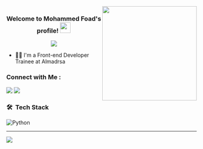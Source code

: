 
<img width="250" align="right" src="https://c.tenor.com/_DOBjnGspYAAAAAM/code-coding.gif">

<h3 align="center">
  Welcome to Mohammed Foad's profile!
  <img src="https://media.giphy.com/media/hvRJCLFzcasrR4ia7z/giphy.gif" width="28">
</h3>

<!-- Typing SVG by DenverCoder1 - https://github.com/DenverCoder1/readme-typing-svg -->
<p align="center">
  <a href="https://github.com/DenverCoder1/readme-typing-svg"><img src="https://readme-typing-svg.herokuapp.com/?lines=Frontend%20Developerr%20Trainee;Always%20learning%20new%20things&font=Fira%20Code&center=true&width=440&height=45&color=008B8B&vCenter=true&size=22"></a>
</p> 

- 👨‍💻 I'm a Front-end Developer Trainee at Almadrsa


### Connect with Me :

<a href="https://linkedin.com/in/mohammedbnfoad" target="_blank"><img src="https://img.shields.io/badge/-Mohammed%20Foad-0077B5?style=for-the-badge&logo=Linkedin&logoColor=white"/></a>
<a href="https://t.me/MohammedBnFoad" target="_blank"><img src="https://img.shields.io/badge/-Mohammed%20Foad-0077B5?style=for-the-badge&logo=Telegram&logoColor=white"/></a>


### 🛠 &nbsp;Tech Stack
![Python](https://img.shields.io/badge/-Python%20-05122A?style=flat&logo=python)&nbsp;

------------------------------------


<a href="https://komarev.com/ghpvc/?username=mohammedbnfoad&style=for-the-badge">
    <img src="https://komarev.com/ghpvc/?username=mohammedbnfoad&style=for-the-badge">
</a>
